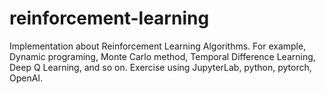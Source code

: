 # reinforcement-learning
Implementation about Reinforcement Learning Algorithms.
For example, Dynamic programing, Monte Carlo method, Temporal Difference Learning, Deep Q Learning, and so on.
Exercise using JupyterLab, python, pytorch, OpenAI.
